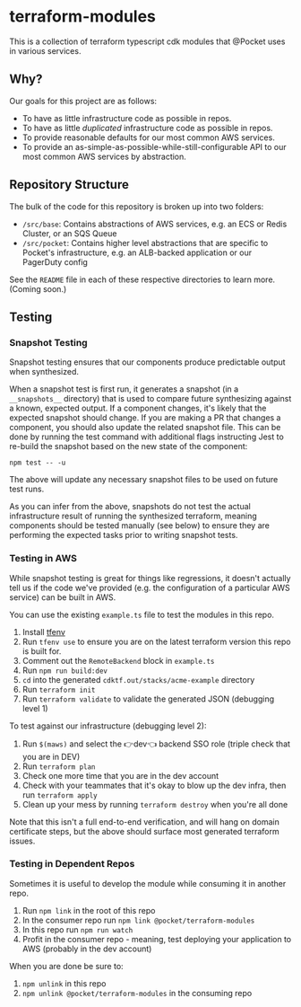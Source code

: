 # terraform-modules

This is a collection of terraform typescript cdk modules
that @Pocket uses in various services.

## Why?

Our goals for this project are as follows:

- To have as little infrastructure code as possible in repos.
- To have as little *duplicated* infrastructure code as possible in repos.
- To provide reasonable defaults for our most common AWS services.
- To provide an as-simple-as-possible-while-still-configurable API to our most common AWS services by abstraction.

## Repository Structure

The bulk of the code for this repository is broken up into two folders:

- `/src/base`: Contains abstractions of AWS services, e.g. an ECS or Redis Cluster, or an SQS Queue
- `/src/pocket`: Contains higher level abstractions that are specific to Pocket's infrastructure, e.g. an ALB-backed application or our PagerDuty config

See the `README` file in each of these respective directories to learn more. (Coming soon.)

## Testing

### Snapshot Testing

Snapshot testing ensures that our components produce predictable output when synthesized.

When a snapshot test is first run, it generates a snapshot (in a `__snapshots__` directory) that is used to compare future synthesizing against a known, expected output. If a component changes, it's likely that the expected snapshot should change. If you are making a PR that changes a component, you should also update the related snapshot file. This can be done by running the test command with additional flags instructing Jest to re-build the snapshot based on the new state of the component:

`npm test -- -u`

The above will update any necessary snapshot files to be used on future test runs.

As you can infer from the above, snapshots do not test the actual infrastructure result of running the synthesized terraform, meaning components should be tested manually (see below) to ensure they are performing the expected tasks prior to writing snapshot tests.

### Testing in AWS

While snapshot testing is great for things like regressions, it doesn't actually tell us if the code we've provided (e.g. the configuration of a particular AWS service) can be built in AWS.

You can use the existing `example.ts` file to test the modules in this repo.

1. Install [tfenv](https://github.com/tfutils/tfenv)
2. Run `tfenv use` to ensure you are on the latest terraform version this repo is built for.
3. Comment out the `RemoteBackend` block in `example.ts`
4. Run `npm run build:dev`
5. `cd` into the generated `cdktf.out/stacks/acme-example` directory
6. Run `terraform init`
7. Run `terraform validate` to validate the generated JSON (debugging level 1)

To test against our infrastructure (debugging level 2):

1. Run `$(maws)` and select the 👉dev👈 backend SSO role (triple check that you are in DEV)
2. Run `terraform plan`
3. Check one more time that you are in the dev account
4. Check with your teammates that it's okay to blow up the dev infra, then run `terraform apply`
5. Clean up your mess by running `terraform destroy` when you're all done

Note that this isn't a full end-to-end verification, and will hang on domain certificate steps, but the above should surface most generated terraform issues.

### Testing in Dependent Repos

Sometimes it is useful to develop the module while consuming it in another repo.

1. Run `npm link` in the root of this repo
2. In the consumer repo run `npm link @pocket/terraform-modules`
3. In this repo run `npm run watch`
4. Profit in the consumer repo - meaning, test deploying your application to AWS (probably in the dev account)

When you are done be sure to:
1. `npm unlink` in this repo
2. `npm unlink @pocket/terraform-modules` in the consuming repo
